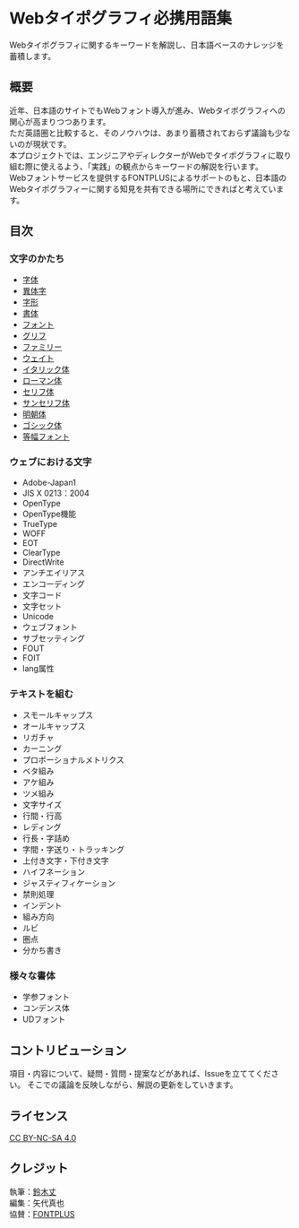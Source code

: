 # Webタイポグラフィ必携用語集

Webタイポグラフィに関するキーワードを解説し、日本語ベースのナレッジを蓄積します。  

## 概要

近年、日本語のサイトでもWebフォント導入が進み、Webタイポグラフィへの関心が高まりつつあります。  
ただ英語圏と比較すると、そのノウハウは、あまり蓄積されておらず議論も少ないのが現状です。  
本プロジェクトでは、エンジニアやディレクターがWebでタイポグラフィに取り組む際に使えるよう、「実践」の観点からキーワードの解説を行います。  
Webフォントサービスを提供するFONTPLUSによるサポートのもと、日本語のWebタイポグラフィーに関する知見を共有できる場所にできればと考えています。

## 目次

### 文字のかたち

- [字体](./jitai.md)
- [異体字](./itaiji.md)
- [字形](./jikei.md)
- [書体](./typeface.md)
- [フォント](./font.md)
- [グリフ](./glyph.md)
- [ファミリー](./family.md)
- [ウェイト](./weight.md)
- [イタリック体](./italic.md)
- [ローマン体](./roman.md)
- [セリフ体](./serif.md)
- [サンセリフ体](./sans-serif.md)
- [明朝体](./mincho.md)
- [ゴシック体](./gothic.md)
- [等幅フォント](./monospaced-font.md)

### ウェブにおける文字

- Adobe-Japan1
- JIS X 0213：2004
- OpenType
- OpenType機能
- TrueType
- WOFF
- EOT
- ClearType
- DirectWrite
- アンチエイリアス
- エンコーディング
- 文字コード
- 文字セット
- Unicode
- ウェブフォント
- サブセッティング
- FOUT
- FOIT
- lang属性

### テキストを組む

- スモールキャップス
- オールキャップス
- リガチャ
- カーニング
- プロポーショナルメトリクス
- ベタ組み
- アケ組み
- ツメ組み
- 文字サイズ
- 行間・行高
- レディング
- 行長・字詰め
- 字間・字送り・トラッキング
- 上付き文字・下付き文字
- ハイフネーション
- ジャスティフィケーション
- 禁則処理
- インデント
- 組み方向
- ルビ
- 圏点
- 分かち書き

### 様々な書体

- 学参フォント
- コンデンス体
- UDフォント

## コントリビューション
項目・内容について、疑問・質問・提案などがあれば、Issueを立ててください。
そこでの議論を反映しながら、解説の更新をしていきます。

## ライセンス
<a href="https://creativecommons.org/licenses/by-nc-sa/4.0/" target="_blank">CC BY-NC-SA 4.0</a>

## クレジット
執筆：[鈴木丈](https://github.com/terkel)  
編集：矢代真也  
協賛：<a href="https://webfont.fontplus.jp" target="_blank">FONTPLUS</a>
